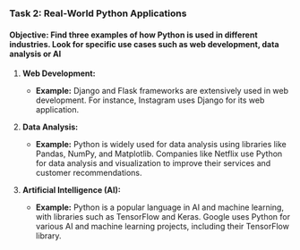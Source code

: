### Task 2: Real-World Python Applications

#### Objective: Find three examples of how Python is used in different industries. Look for specific use cases such as web development, data analysis or AI

1. **Web Development:**
    - **Example:** Django and Flask frameworks are extensively used in web development. For instance, Instagram uses
      Django for its web application.

2. **Data Analysis:**
    - **Example:** Python is widely used for data analysis using libraries like Pandas, NumPy, and Matplotlib. Companies
      like Netflix use Python for data analysis and visualization to improve their services and customer
      recommendations.

3. **Artificial Intelligence (AI):**
    - **Example:** Python is a popular language in AI and machine learning, with libraries such as TensorFlow and Keras.
      Google uses Python for various AI and machine learning projects, including their TensorFlow library.